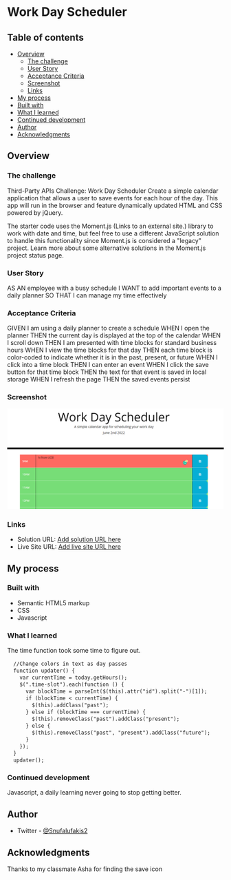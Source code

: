 # Work Day Scheduler

## Table of contents

- [Overview](#overview)
  - [The challenge](#the-challenge)
  - [User Story](#user-story)
  - [Acceptance Criteria](#acceptance-criteria)
  - [Screenshot](#screenshot)
  - [Links](#links)
 - [My process](#my-process)
  - [Built with](#built-with)
  - [What I learned](#what-i-learned)
  - [Continued development](#continued-development)
- [Author](#author)
- [Acknowledgments](#acknowledgments)


## Overview

### The challenge

Third-Party APIs Challenge: Work Day Scheduler
Create a simple calendar application that allows a user to save events for each hour of the day. This app will run in the browser and feature dynamically updated HTML and CSS powered by jQuery.

The starter code uses the Moment.js (Links to an external site.) library to work with date and time, but feel free to use a different JavaScript solution to handle this functionality since Moment.js is considered a "legacy" project. Learn more about some alternative solutions in the Moment.js project status page.

### User Story

AS AN employee with a busy schedule
I WANT to add important events to a daily planner
SO THAT I can manage my time effectively

### Acceptance Criteria

GIVEN I am using a daily planner to create a schedule
WHEN I open the planner
THEN the current day is displayed at the top of the calendar
WHEN I scroll down
THEN I am presented with time blocks for standard business hours
WHEN I view the time blocks for that day
THEN each time block is color-coded to indicate whether it is in the past, present, or future
WHEN I click into a time block
THEN I can enter an event
WHEN I click the save button for that time block
THEN the text for that event is saved in local storage
WHEN I refresh the page
THEN the saved events persist

### Screenshot

![](./screenshots/screenshot-127.0.0.1_5500-2022.06.02-19_29_07.png)

### Links

- Solution URL: [Add solution URL here](https://your-solution-url.com)
- Live Site URL: [Add live site URL here](https://your-live-site-url.com)

## My process

### Built with

- Semantic HTML5 markup
- CSS
- Javascript


### What I learned
The time function took some time to figure out.


```Js
  //Change colors in text as day passes
  function updater() {
    var currentTime = today.getHours();
    $(".time-slot").each(function () {
      var blockTime = parseInt($(this).attr("id").split("-")[1]);
      if (blockTime < currentTime) {
        $(this).addClass("past");
      } else if (blockTime === currentTime) {
        $(this).removeClass("past").addClass("present");
      } else {
        $(this).removeClass("past", "present").addClass("future");
      }
    });
  }
  updater();
```

### Continued development

Javascript, a daily learning  never going to stop getting better.


## Author

- Twitter - [@Snufalufakis2](https://twitter.com/Snufalufakis2)


## Acknowledgments

Thanks to my classmate Asha for finding the save icon
